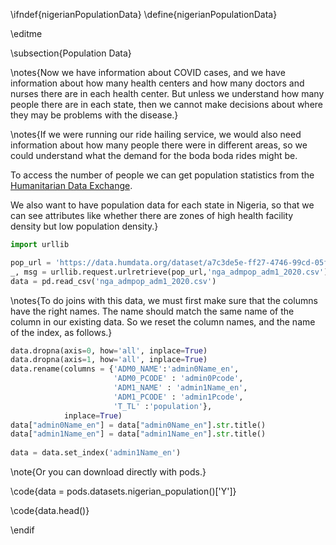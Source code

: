 \ifndef{nigerianPopulationData}
\define{nigerianPopulationData}

\editme

\subsection{Population Data}

\notes{Now we have information about COVID cases, and we have information about how many health centers and how many doctors and nurses there are in each health center. But unless we understand how many people there are in each state, then we cannot make decisions about where they may be problems with the disease.}

\notes{If we were running our ride hailing service, we would also need information about how many people there were in different areas, so we could understand what the demand for the boda boda rides might be.

To access the number of people we can get population statistics from the [Humanitarian Data Exchange](https://data.humdata.org/).

We also want to have population data for each state in Nigeria, so that we can see attributes like whether there are zones of high health facility density but low population density.}


```python
import urllib

pop_url = 'https://data.humdata.org/dataset/a7c3de5e-ff27-4746-99cd-05f2ad9b1066/resource/d9fc551a-b5e4-4bed-9d0d-b047b6961817/download/nga_admpop_adm1_2020.csv'
_, msg = urllib.request.urlretrieve(pop_url,'nga_admpop_adm1_2020.csv')
data = pd.read_csv('nga_admpop_adm1_2020.csv')
```

\notes{To do joins with this data, we must first make sure that the columns have the right names. The name should match the same name of the column in our existing data. So we reset the column names, and the name of the index, as follows.}

```python
data.dropna(axis=0, how='all', inplace=True)
data.dropna(axis=1, how='all', inplace=True)
data.rename(columns = {'ADM0_NAME':'admin0Name_en', 
                       'ADM0_PCODE' : 'admin0Pcode', 
                       'ADM1_NAME' : 'admin1Name_en', 
                       'ADM1_PCODE' : 'admin1Pcode', 
                       'T_TL' :'population'},
            inplace=True)
data["admin0Name_en"] = data["admin0Name_en"].str.title()
data["admin1Name_en"] = data["admin1Name_en"].str.title()
    
data = data.set_index('admin1Name_en')
```

\note{Or you can download directly with pods.}

\code{data = pods.datasets.nigerian_population()['Y']}

\code{data.head()}


\endif
